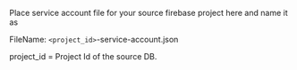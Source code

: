 Place service account file for your source firebase project here and name it as 

FileName: `<project_id>`-service-account.json 

project_id = Project Id of the source DB.